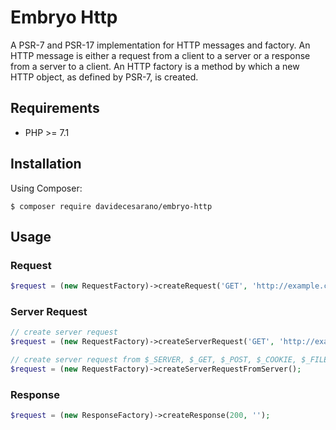 # Embryo Http
A PSR-7 and PSR-17 implementation for HTTP messages and factory. 
An HTTP message is either a request from a client to a server or a response from a server to a client. An HTTP factory is a method by which a new HTTP object, as defined by PSR-7, is created. 

## Requirements
* PHP >= 7.1

## Installation
Using Composer:
```
$ composer require davidecesarano/embryo-http
```

## Usage
### Request
```php
$request = (new RequestFactory)->createRequest('GET', 'http://example.com');
```
### Server Request
```php
// create server request
$request = (new RequestFactory)->createServerRequest('GET', 'http://example.com');

// create server request from $_SERVER, $_GET, $_POST, $_COOKIE, $_FILES
$request = (new RequestFactory)->createServerRequestFromServer();
```
### Response
```php
$request = (new ResponseFactory)->createResponse(200, '');
```

### 
